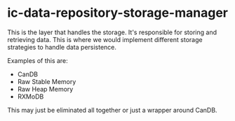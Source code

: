 # ic-data-repository-storage-manager

This is the layer that handles the storage. It's responsible for storing and
retrieving data. This is where we would implement different storage strategies
to handle data persistence.

Examples of this are:

- CanDB
- Raw Stable Memory
- Raw Heap Memory
- RXMoDB

This may just be eliminated all together or just a wrapper around CanDB.
